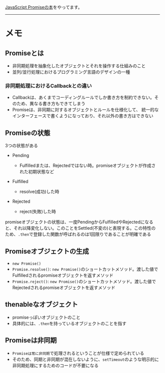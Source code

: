 [JavaScript Promiseの本](http://azu.github.io/promises-book/)をやってます。

---

# メモ

## Promiseとは
* 非同期処理を抽象化したオブジェクトとそれを操作する仕組みのこと
* 並列/並行処理におけるプログラミング言語のデザインの一種

### 非同期処理におけるCallbackとの違い
* Callbackは、あくまでコーディングルールでしか書き方を制約できない。そのため、異なる書き方もできてしまう
* Promiseは、非同期に対するオブジェクトとルールを仕様化して、 統一的なインターフェースで書くようになっており、それ以外の書き方はできない

## Promiseの状態
3つの状態がある

* Pending
  * Fulfilledまたは、Rejectedではない時。promiseオブジェクトが作成された初期状態など

* Fulfilled
  * resolve(成功)した時
  
* Rejected
  * reject(失敗)した時
  
promiseオブジェクトの状態は、一度PendingからFulfilledやRejectedになると、それ以降変化しない。このことをSettled(不変の)と表現する。この特性のため、`.then`で登録した関数が呼ばれるのは1回限りであることが明確である 

## Promiseオブジェクトの生成
* `new Promise()`
* `Promise.resolve()`: `new Promise()`のショートカットメソッド。渡した値でFulfilledされるpromiseオブジェクトを返すメソッド
* `Promise.reject()`: `new Promise()`のショートカットメソッド。渡した値でRejectedされるpromiseオブジェクトを返すメソッド

## thenableなオブジェクト
* promiseっぽいオブジェクトのこと
* 具体的には、`.then`を持っているオブジェクトのことを指す

## Promiseは非同期
* `Promiseは常に非同期`で処理されるということが仕様で定められている
* そのため、同期と非同期が混在しないように、`setTimeout`のような明示的に非同期処理にするためのコードが不要になる 


